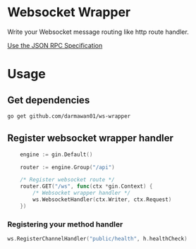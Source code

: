 # Websocket Wrapper

Write your Websocket message routing like http route handler.

[Use the JSON RPC Specification](https://www.jsonrpc.org/specification)

# Usage

## Get dependencies

```bash
go get github.com/darmawan01/ws-wrapper
```

## Register websocket wrapper handler

```go
    engine := gin.Default()

	router := engine.Group("/api")

	/* Register websocket route */
	router.GET("/ws", func(ctx *gin.Context) {
		/* Websocket wrapper handler */
		ws.WebsocketHandler(ctx.Writer, ctx.Request)
	})
```

### Registering your method handler

```go
ws.RegisterChannelHandler("public/health", h.healthCheck)
```

